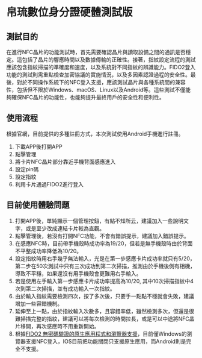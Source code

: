 # 帛琉數位身分證硬體測試版

## 測試目的

在進行NFC晶片的功能測試時，首先需要確認晶片與讀取設備之間的通訊是否穩定。這包括了晶片的響應時間以及數據傳輸的正確性。接著，指紋設定流程的測試應該包含指紋掃描的準確度和速度，以及系統對不同指紋的辨識能力。FIDO2登入功能的測試則需重點檢查加密協議的實施情況，以及多因素認證過程的安全性。最後，對於不同操作系統下的NFC登入支援，應該測試晶片與各種系統間的兼容性，包括但不限於Windows、macOS、Linux以及Android等。這些測試不僅能夠確保NFC晶片的功能性，也能夠提升最終用戶的安全性和便利性。

## 使用流程

根據官網，目前提供的多種註冊方式，本次測試使用Android手機進行註冊。

1. 下載APP後打開APP
2. 點擊管理
3. 將卡片NFC晶片部分靠近手機背面感應進入
4. 設定pin碼
5. 設定指紋
6. 利用卡片通過FIDO2進行登入

## 目前使用體驗問題

1. 打開APP後，單純顯示一個管理按鈕，有點不知所云，建議加入一些說明文字，或是至少改成連結卡片較為直觀。
2. 點擊管理後，若沒有打開NFC功能，不會有錯誤提示，建議加入錯誤提示。
3. 在感應NFC時，目前帶手機殼時成功率為19/20，但若是無手機殼時由於背面不平整成功率降低為10/20。
4. 設定指紋時用右手幾乎無法輸入，光是在第一步感應卡片成功率就只有5/20，第二步在50次測試中只有三次成功到第二次掃描，推測由於手機後側有相機，導致不平穩，如果還沒有用手機殼會更難用右手輸入。
5. 若是使用左手輸入第一步感應卡片成功率提高為10/20, 其中10次掃描指紋中4次到第二次掃描，並有成功輸入一次指紋。
6. 由於輸入指紋需要檢測四次，按了多次後，只要手一點點不穩就會失敗，建議增加一些容錯機制。
7. 延伸至上一點，由於指紋輸入次數多，且容錯率低，雖然檢測多次，但還是很難掃描完整的指紋，建議可以將每次檢測的時間拉長，或是可以中途將NFC晶片移開，再次感應時不用重新開始。
8. 根據[FIDO2 無密碼驗證的原生應用程式和瀏覽器支援](https://learn.microsoft.com/zh-tw/entra/identity/authentication/fido2-compatibility)，目前僅Windows的瀏覽器支援NFC登入，IOS目前把功能關閉只支援原生應用，而Android則是完全不支援。
